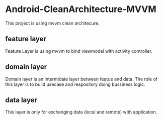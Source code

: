 # Android-CleanArchitecture-MVVM

This project is using mvvm clean architecure.

## feature layer 
Feature Layer is using mvvm to bind viewmodel with activity controller.

## domain layer
Domain layer is an intermidate layer between featue and data. The role of this layer is to build usecase and respository doing bussiness logic.

## data layer 
This layer is only for exchanging data (local and remote) with application.

